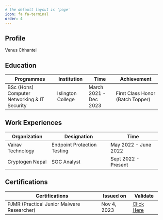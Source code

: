 ```yaml
---
# the default layout is 'page'
icon: fa fa-terminal
order: 4
---
```


## Profile

Venus Chhantel 

## Education

| Programmes | Institution | Time | Achievement |
|--|--|--|--|
| BSc (Hons) Computer Networking & IT Security | Islington College | March 2021 - Dec 2023 | First Class Honor (Batch Topper) |

## Work Experiences

|Organization| Designation | Time |
|--|--|--|
| Vairav Technology | Endpoint Protection Testing | May 2022 - June 2022 |
| Cryptogen Nepal | SOC Analyst | Sept 2022 - Present |

## Certifications

|Certifications| Issued on  | Validate |
|--|--|--|
| PJMR (Practical Junior Malware Researcher) | Nov 4, 2023 | [Click Here](https://www.credential.net/972263eb-7fde-4acd-93ab-568e38077b55#gs.1999s6) |

